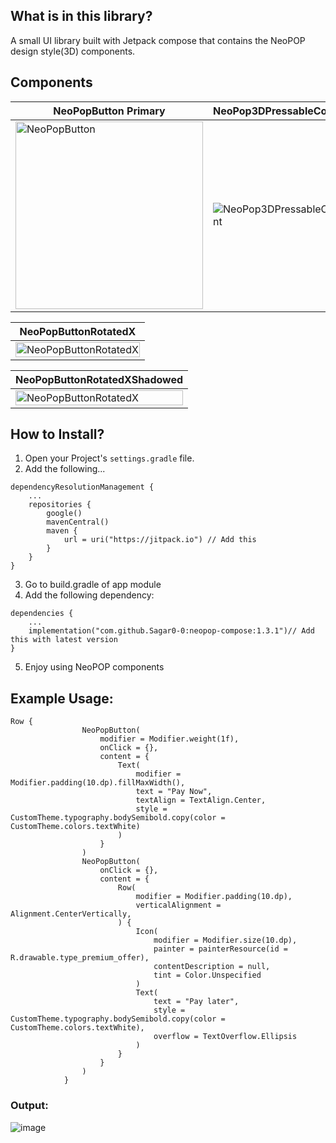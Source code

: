 ## What is in this library?
A small UI library built with Jetpack compose that contains the NeoPOP design style(3D) components.

## Components

| NeoPopButton Primary | NeoPop3DPressableContent | NeoPopBottomSheetContainer |
| ------------- | ------------- | ------------- |
| <img src="https://github.com/user-attachments/assets/1c941865-7e60-42c2-b267-2f146bee0d10" alt="NeoPopButton" width="300"/> | ![NeoPop3DPressableContent](https://github.com/user-attachments/assets/486fa31f-7a46-44ed-84a8-6360d8e37ae9) |  ![NeoPopBottomSheetContainer](https://github.com/user-attachments/assets/1c0a7210-c357-47bd-868b-51adc1219f7e) |

| NeoPopButtonRotatedX |
| ------------- |
| <img src="https://github.com/user-attachments/assets/b7462fc7-e6a8-4d04-8774-0edf137689ee" alt="NeoPopButtonRotatedX" width="100%"/> | 

| NeoPopButtonRotatedXShadowed |
| ------------- |
| <img src="https://github.com/user-attachments/assets/a25ae9c1-1e9b-40c2-81a4-1f3627fb407b" alt="NeoPopButtonRotatedX" width="100%"/> | 


## How to Install?
1. Open your Project's `settings.gradle` file.
2. Add the following...
```
dependencyResolutionManagement {
    ...
    repositories {
        google()
        mavenCentral()
        maven {
            url = uri("https://jitpack.io") // Add this
        }
    }
}
```
3. Go to build.gradle of app module
4. Add the following dependency:
```
dependencies {
    ...
    implementation("com.github.Sagar0-0:neopop-compose:1.3.1")// Add this with latest version
}
```
5. Enjoy using NeoPOP components

## Example Usage:
```
Row {
                NeoPopButton(
                    modifier = Modifier.weight(1f),
                    onClick = {},
                    content = {
                        Text(
                            modifier = Modifier.padding(10.dp).fillMaxWidth(),
                            text = "Pay Now",
                            textAlign = TextAlign.Center,
                            style = CustomTheme.typography.bodySemibold.copy(color = CustomTheme.colors.textWhite)
                        )
                    }
                )
                NeoPopButton(
                    onClick = {},
                    content = {
                        Row(
                            modifier = Modifier.padding(10.dp),
                            verticalAlignment = Alignment.CenterVertically,
                        ) {
                            Icon(
                                modifier = Modifier.size(10.dp),
                                painter = painterResource(id = R.drawable.type_premium_offer),
                                contentDescription = null,
                                tint = Color.Unspecified
                            )
                            Text(
                                text = "Pay later",
                                style = CustomTheme.typography.bodySemibold.copy(color = CustomTheme.colors.textWhite),
                                overflow = TextOverflow.Ellipsis
                            )
                        }
                    }
                )
            }
```
### Output:
![image](https://github.com/user-attachments/assets/95922909-ca26-4724-a0d0-64c017a0bce3)
